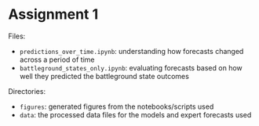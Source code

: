 # Assignment 1

Files:
- `predictions_over_time.ipynb`: understanding how forecasts changed across a period of time
- `battleground_states_only.ipynb`: evaluating forecasts based on how well they predicted the battleground state outcomes

Directories:
- `figures`: generated figures from the notebooks/scripts used
- `data`: the processed data files for the models and expert forecasts used

